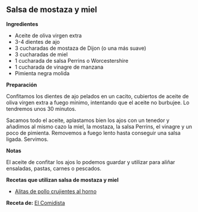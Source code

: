 ##  Salsa de mostaza y miel

**Ingredientes**

- Aceite de oliva virgen extra
- 3-4 dientes de ajo
- 3 cucharadas de mostaza de Dijon (o una más suave)
- 3 cucharadas de miel
- 1 cucharada de salsa Perrins o Worcestershire
- 1 cucharada de vinagre de manzana
- Pimienta negra molida

**Preparación**

Confitamos los dientes de ajo pelados en un cacito, cubiertos de aceite de oliva virgen extra a fuego mínimo, intentando que el aceite no burbujee. Lo tendremos unos 30 minutos.

Sacamos todo el aceite, aplastamos bien los ajos con un tenedor y añadimos al mismo cazo la miel, la mostaza, la salsa Perrins, el vinagre y un poco de pimienta. Removemos a fuego lento hasta conseguir una salsa ligada. Servimos.

**Notas**

El aceite de confitar los ajos lo podemos guardar y utilizar para aliñar ensaladas, pastas, carnes o pescados.

**Recetas que utilizan salsa de mostaza y miel**

- [Alitas de pollo crujientes al horno](../salado/alitas-de-pollo-crujientes-al-horno.md)

**Receta de:** [El Comidista](https://elcomidista.elpais.com/elcomidista/2015/07/02/receta/1435830619_078271.html)